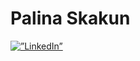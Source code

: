 # Palina Skakun


<a href=”https://www.linkedin.com/in/palinaskakun/”>

<image src=”![image](https://user-images.githubusercontent.com/102822796/226855020-7425007d-0a85-4eb7-871b-fb2c44dacfc3.png)” alt=”LinkedIn”>

</a>



<!--
**palinaskakun/PalinaSkakun** is a ✨ _special_ ✨ repository because its `README.md` (this file) appears on your GitHub profile.

Here are some ideas to get you started:

- 🔭 I’m currently working on ...
- 🌱 I’m currently learning ...
- 👯 I’m looking to collaborate on ...
- 🤔 I’m looking for help with ...
- 💬 Ask me about ...
- 📫 How to reach me: ...
- 😄 Pronouns: ...
- ⚡ Fun fact: ...
-->
